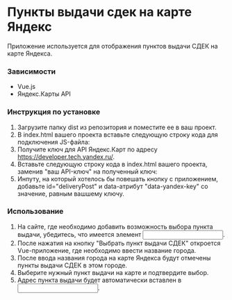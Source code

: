 # Пункты выдачи сдек на карте Яндекс

Приложение используется для отображения пунктов выдачи СДЕК на карте Яндекса.

### Зависимости
* Vue.js
* Яндекс.Карты API

### Инструкция по установке
1. Загрузите папку dist из репозитория и поместите ее в ваш проект.
2. В index.html вашего проекта вставьте следующую строку кода для подключения JS-файла:
    <script src="./путь до папки/dist/main.js"></script>
3. Получите ключ для API Яндекс.Карт по адресу https://developer.tech.yandex.ru/.
4. Вставьте следующую строку кода в index.html вашего проекта, заменив "ваш API-ключ" на полученный ключ:
    <script src="https://api-maps.yandex.ru/2.1/?apikey=ваш API-ключ&lang=ru_RU" type="text/javascript"></script>
5. Инпуту, на который хотелось бы повешать кнопку с приложением, добавьте id="deliveryPost" и data-атрибут "data-yandex-key" со значение, равным вашшему ключу.
  
### Использование
1. На сайте, где необходимо добавить возможность выбора пункта выдачи, убедитесь, что имеется элемент 
    <input id="deliveryPost" data-yandex-key="ваш API-ключ">.
2. После нажатия на кнопку "Выбрать пункт выдачи СДЕК" откроется Vue-приложение, где необходимо ввести название города.
3. После ввода названия города на карте Яндекса будут отмечены пункты выдачи СДЕК в этом городе.
4. Выберите нужный пункт выдачи на карте и подтвердите выбор.
5. Адрес пункта выдачи будет автоматически вставлен в <input id="deliveryPost">.
